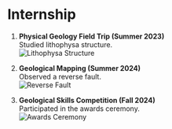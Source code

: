 # Internship

1. **Physical Geology Field Trip (Summer 2023)**  
   Studied lithophysa structure.  
   ![Lithophysa Structure](images/lithophysa.jpg)

2. **Geological Mapping (Summer 2024)**  
   Observed a reverse fault.  
   ![Reverse Fault](images/reverse_fault.jpg)

3. **Geological Skills Competition (Fall 2024)**  
   Participated in the awards ceremony.  
   ![Awards Ceremony](images/award_ceremony.jpg)